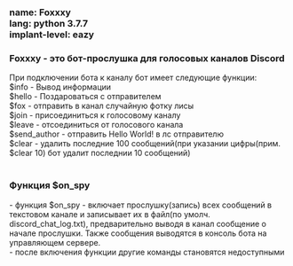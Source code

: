 <h3>
name:           Foxxxy<br>
lang:           python 3.7.7<br>
implant-level:  eazy<br>
</h3>
<h3>Foxxxy - это бот-прослушка для голосовых каналов Discord</h3>
При подключении бота к каналу бот имеет следующие функции:<br>
  $info - Вывод информации <br>
  $hello - Поздароваться с отправителем<br>
  $fox - отправить в канал случайную фотку лисы<br>
  $join - присоединиться к голосовому каналу<br>
  $leave - отсоединиться от голосового канала<br>
  $send_author - отправить Hello World! в лс отправителю<br>
  $clear - удалить последние 100 сообщений(при указании цифры(прим. $clear 10) бот удалит последнии 10 сообщений)<br><br>
<h3>Функция $on_spy</h3>
  - функция $on_spy - включает прослушку(запись) всех сообщений в текстовом канале и записывает их в файл(по умолч. discord_chat_log.txt), предварительно выводя в канал сообщение о начале прослушки. Также сообщения выводятся в консоль бота на управляющем сервере.<br>
  - после включения функции другие команды становятся недоступными
